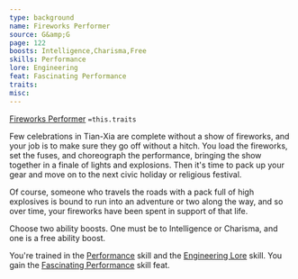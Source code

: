 ```yaml
---
type: background
name: Fireworks Performer 
source: G&amp;G
page: 122
boosts: Intelligence,Charisma,Free
skills: Performance
lore: Engineering
feat: Fascinating Performance
traits: 
misc: 
---
```


[Fireworks Performer](###%20Fireworks%20Performer)
`=this.traits`


Few celebrations in Tian-Xia are complete without a show of fireworks, and your job is to make sure they go off without a hitch. You load the fireworks, set the fuses, and choreograph the performance, bringing the show together in a finale of lights and explosions. Then it's time to pack up your gear and move on to the next civic holiday or religious festival.

Of course, someone who travels the roads with a pack full of high explosives is bound to run into an adventure or two along the way, and so over time, your fireworks have been spent in support of that life.

Choose two ability boosts. One must be to Intelligence or Charisma, and one is a free ability boost.

You're trained in the [Performance](Performance) skill and the [Engineering Lore](Engineering%20Lore) skill. You gain the [Fascinating Performance](Fascinating%20Performance) skill feat.

